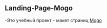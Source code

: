 ## Landing-Page-Mogo

-Это учебный проект - макет страниц [Mogo](mvnmv2.github.io/landing-page-mogo/) 
